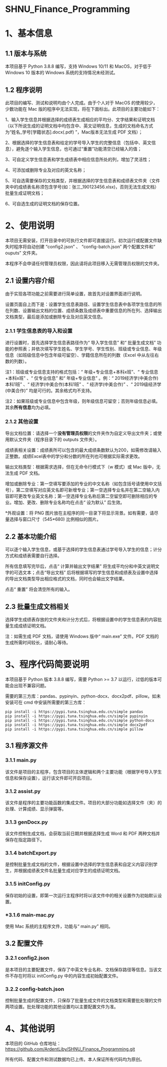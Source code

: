 # SHNU_Finance_Programming

# 1、基本信息

## 1.1 版本与系统

本项目基于 Python 3.8.8 编写，支持 Windows 10/11 和 MacOS，对于低于 Windows 10 版本的 Windows 系统的支持情况未经测试。



## 1.2 程序说明

此项目的编写、测试和说明均由个人完成。由于个人对于 MacOS 的使用较少，少数功能在 Mac 版的程序中无法实现，将在下面标出。此项目的主要功能如下：

1、输入学生信息并根据选择的成绩表生成相应的平均分、文字结果和证明文档（以下所说生成的证明文档中均包含中、英文证明信息，生成的文档命名方式为“姓名_学号[学籍状态].docx(.pdf) ”，Mac版本无法生成 PDF 文档）；

2、根据选择的学生信息表和给定的学号导入学生的完整信息（包括中、英文信息），避免逐个输入学生信息，也可通过“重置”功能清空已经输入的值；

3、可自定义学生信息表和学生成绩表中相应信息所处的列，增加了灵活性；

4、可添加或删除专业及对应的英文名称；

5、可自选需要保存的文档类型，并根据选择的学生信息表和成绩表文件夹（文件夹中的成绩表名称须包含学号(如：张三_190123456.xlsx)，否则无法生成文档）批量生成证明文档；

6、可自选生成的证明文档的保存位置。



# 2、使用说明

本项目无需安装，打开目录中的可执行文件即可直接运行。初次运行或配置文件缺失时程序将自动创建 “config2.json” 、 “config-batch.json” 两个配置文件和“ ouputs” 文件夹。

本程序不会申请任何管理员权限，因此请将此项目移入无需管理员权限的文件夹。



## 2.1 设置内容介绍

由于实现各项功能之前需要进行简单设置，故首先对设置界面进行说明。

设置页面自上而下是：设置学生信息表路径、设置学生信息表中各项学生信息的所在列数、设置输出文档的位置、成绩条数及成绩表中重要信息的所在列、选择输出文档类型，最后是添加或删除专业及对应英文信息。



### 2.1.1 学生信息表的导入和设置

进行设置时，首先选择学生信息表路径作为“ 导入学生信息” 和“ 批量生成文档” 功能的参照表；并依次填写学生姓名、学生学号、学生性别、班级或专业信息、年级信息（如班级信息中包含年级可留空）、学籍信息所在的列数（Excel 中从左往右数的列数）。

注1：班级或专业信息支持的格式包括：“ 年级+专业信息+本科x班”、“ 专业信息+本科x班”  、“ 仅专业信息” 和“ 年级+专业信息” 。例：“ 2019经济学(中美合作)本科1班” 、“ 经济学(中美合作)本科1班” 、“ 经济学(中美合作)” 、“ 2019级经济学(中美合作)” 均是可行的。其余格式均不支持。

注2：如果班级或专业信息中包含年级，则年级信息可留空；否则年级信息必填。其余**所有信息**均为必填。



### 2.1.2 其他设置

导出文档位置：请选择一个**没有管理员权限**的文件夹作为自定义导出文件夹；或使用默认文件夹（程序目录下的 outputs 文件夹）。

成绩表相关设置：成绩表所可以包含的最大成绩条数默认为200，如需修改请输入正整数。成绩Excel表中的学分和分数的所在列也可根据实际需求更改。

输出文档类型：根据需求选择，但在无命令行模式下（w 模式）或 Mac 版中，无法生成 PDF 文档。

增加或删除专业：第一空填写要添加的专业的中文名称（如包含括号请使用中文括号），第二空填写对应英文名即可新增专业；第一空选择专业名并在第二空输入内容即可更改专业英文名称；第一空选择专业名称后第二空留空即可删除相应的专业。增加、更改、删除专业名称均在点击“ 设为默认” 后生效。

\*外观设置：将 PNG 图片放在主程序的同一目录下将显示背景。如有需要，请尽量选择与窗口尺寸（545\*680) 比例相似的图片。



## 2.2 基本功能介绍

可以逐个输入学生信息，或基于选择的学生信息表通过学号导入学生的信息；计分方式和成绩表需要自行选择。

所有信息填写完毕后，点击“ 计算并输出文字结果” 将生成平均分和中英文说明文字的可选文本；点击“导出文档” 后将根据填写的学生信息和成绩表及设置中选择的导出文档类型导出相应格式的文档，同时也会输出文字结果。

点击“ 重置” 将会清空所有的输入。



## 2.3 批量生成文档相关

选择学生成绩表存放的文件夹和计分方式后，将根据设置中的学生信息表的内容批量生成成绩证明文档。

注：如需生成 PDF 文档，请使用 Windows 版中“ main.exe” 文件。PDF 文档的生成所需时间较长，请耐心等待。



# 3、程序代码简要说明

本项目基于 Python 版本 3.8.8 编写，需要 Python >= 3.7 以运行，过低的版本可能会出现不兼容问题。

需要的第三方库：pandas、pypinyin、python-docx、docx2pdf、pillow。如未安装可在 cmd 中安装所需要的第三方库：

```
pip install -i https://pypi.tuna.tsinghua.edu.cn/simple pandas
pip install -i https://pypi.tuna.tsinghua.edu.cn/simple pypinyin
pip install -i https://pypi.tuna.tsinghua.edu.cn/simple python-docx
pip install -i https://pypi.tuna.tsinghua.edu.cn/simple docx2pdf
pip install -i https://pypi.tuna.tsinghua.edu.cn/simple pillow
```





## 3.1 程序源文件

### 3.1.1 main.py

该文件是项目的主程序，包含项目的主体逻辑和两个主要功能（根据学号导入学生信息和保存设置），运行该文件即可开启项目。



### 3.1.2 assist.py

该文件是程序的主要功能函数的集成文件。项目的大部分功能如选择文件（夹）的处理、计算成绩、显示弹窗等。



### 3.1.3 genDocx.py

该文件控制生成文档，会获取当前日期并根据选择生成 Word 和 PDF 两种文档并保存在指定路径下。



### 3.1.4 batchExport.py

是控制批量生成文档的文件，根据设置中选择的学生信息表和自定义内容识别学生，并根据成绩表文件名批量生成对应学生的成绩证明文档。



### 3.1.5 initConfig.py

保存初始的设置，即第一次运行主程序时将以该文件中的相关设置作为初始默认设置。



### \*3.1.6 main-mac.py

使用 Mac 系统的主程序文件，功能与“ main.py” 相同。



## 3.2 配置文件

### 3.2.1 config2.json

是本项目的主要配置文件，保存了中英文专业名称、文档保存路径等信息。当该文件不存在时将以 initConfig.py 中的内容生成初始配置文件。



### 3.2.2 config-batch.json

控制批量生成的配置文件，只保存了批量生成文件的文档类型和需要批处理的文件两项设置。批处理功能的其他设置均以主要配置文件为准。



# 4、其他说明

本项目的 GitHub 仓库地址：https://github.com/ArdentLiby/SHNU_Finance_Programming.git

所有代码、配置文件和测试数据均已上传。本人保证所有代码均为原创。

